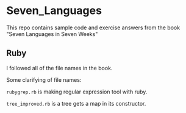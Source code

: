 # Seven_Languages
This repo contains sample code and exercise answers from the book "Seven Languages in Seven Weeks"

## Ruby
I followed all of the file names in the book.

Some clarifying of file names:

`rubygrep.rb` is making regular expression tool with ruby.

`tree_improved.rb` is a tree gets a map in its constructor.
